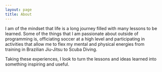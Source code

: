 ```yaml
---
layout: page
title: About
---
```


<p class="message">
I am of the mindset that life is a long journey filled with many lessons to be learned. Some of the things that I am passionate about outside of programming is, officiating soccer at a high level and participating in activities that allow me to flex my mental and physical energies from training in Brazilian Jiu-Jitsu to Scuba Diving.
</p>
<p class="message">
Taking these experiences, I look to turn the lessons and ideas learned into something inspiring and useful.
</p>
